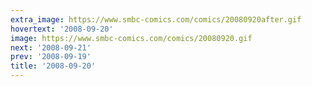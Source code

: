 ```yaml
---
extra_image: https://www.smbc-comics.com/comics/20080920after.gif
hovertext: '2008-09-20'
image: https://www.smbc-comics.com/comics/20080920.gif
next: '2008-09-21'
prev: '2008-09-19'
title: '2008-09-20'
---
```

